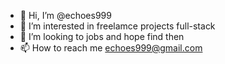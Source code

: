 - 👋 Hi, I’m @echoes999
- 👀 I’m interested in freelamce projects full-stack
- 💞️ I’m looking to jobs and hope find then
- 📫 How to reach me echoes999@gmail.com

<!---
echoes999/echoes999 is a ✨ special ✨ repository because its `README.md` (this file) appears on your GitHub profile.
You can click the Preview link to take a look at your changes.
--->
